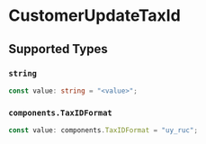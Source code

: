 # CustomerUpdateTaxId


## Supported Types

### `string`

```typescript
const value: string = "<value>";
```

### `components.TaxIDFormat`

```typescript
const value: components.TaxIDFormat = "uy_ruc";
```

